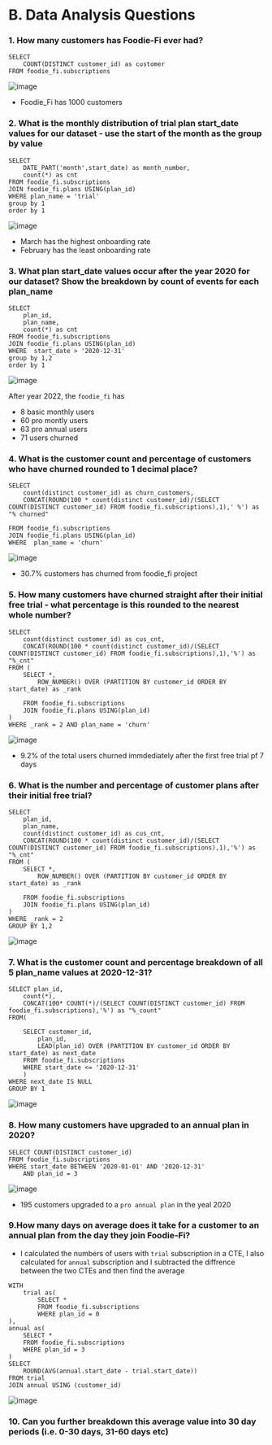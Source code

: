 # B. Data Analysis Questions
### 1. How many customers has Foodie-Fi ever had?
```
SELECT 
	COUNT(DISTINCT customer_id) as customer
FROM foodie_fi.subscriptions
```

![image](https://github.com/Latsan/8-Weekls-SQL-Case-Study/assets/78388641/dc7f3f89-d7fe-4f60-ab18-e734e2197968)
- Foodie_Fi has 1000 customers

### 2. What is the monthly distribution of trial plan start_date values for our dataset - use the start of the month as the group by value
```
SELECT 
	DATE_PART('month',start_date) as month_number,
	count(*) as cnt
FROM foodie_fi.subscriptions
JOIN foodie_fi.plans USING(plan_id)
WHERE plan_name = 'trial'
group by 1
order by 1
```

![image](https://github.com/Latsan/8-Weekls-SQL-Case-Study/assets/78388641/e2166bdb-cba4-4761-b8bd-477ebc59e628)
- March has the highest onboarding rate
- February has the least onboarding rate
### 3. What plan start_date values occur after the year 2020 for our dataset? Show the breakdown by count of events for each plan_name

```
SELECT 
	plan_id,
	plan_name,
	count(*) as cnt
FROM foodie_fi.subscriptions
JOIN foodie_fi.plans USING(plan_id)
WHERE  start_date > '2020-12-31'
group by 1,2
order by 1
```
![image](https://github.com/Latsan/8-Weekls-SQL-Case-Study/assets/78388641/7721cee2-9581-4d9a-b207-76e11995ff23)

After year 2022, the `foodie_fi` has
- 8 basic monthly users
- 60 pro montly users
- 63 pro annual users
- 71 users churned

### 4. What is the customer count and percentage of customers who have churned rounded to 1 decimal place?
```
SELECT 
	count(distinct customer_id) as churn_customers,
 	CONCAT(ROUND(100 * count(distinct customer_id)/(SELECT COUNT(DISTINCT customer_id) FROM foodie_fi.subscriptions),1),' %') as "% churned"
	
FROM foodie_fi.subscriptions
JOIN foodie_fi.plans USING(plan_id)
WHERE  plan_name = 'churn'  
```
![image](https://github.com/Latsan/8-Weekls-SQL-Case-Study/assets/78388641/2d566e47-9e85-424d-b42d-1f0799038287)
- 30.7% customers has churned from foodie_fi project

### 5. How many customers have churned straight after their initial free trial - what percentage is this rounded to the nearest whole number?
```
SELECT  
	count(distinct customer_id) as cus_cnt,
	CONCAT(ROUND(100 * count(distinct customer_id)/(SELECT COUNT(DISTINCT customer_id) FROM foodie_fi.subscriptions),1),'%') as "%_cnt"
FROM (
	SELECT *,
		ROW_NUMBER() OVER (PARTITION BY customer_id ORDER BY start_date) as _rank

	FROM foodie_fi.subscriptions
	JOIN foodie_fi.plans USING(plan_id)
)
WHERE _rank = 2 AND plan_name = 'churn'
```
![image](https://github.com/Latsan/8-Weekls-SQL-Case-Study/assets/78388641/3d02f15e-d91b-451a-94f4-a8a9e7c6cdb3)

- 9.2% of the total users churned immdediately after the first free trial pf 7 days
### 6. What is the number and percentage of customer plans after their initial free trial?

```
SELECT  
	plan_id,
	plan_name,
	count(distinct customer_id) as cus_cnt,
	CONCAT(ROUND(100 * count(distinct customer_id)/(SELECT COUNT(DISTINCT customer_id) FROM foodie_fi.subscriptions),1),'%') as "%_cnt"
FROM (
	SELECT *,
		ROW_NUMBER() OVER (PARTITION BY customer_id ORDER BY start_date) as _rank

	FROM foodie_fi.subscriptions
	JOIN foodie_fi.plans USING(plan_id)
)
WHERE _rank = 2 
GROUP BY 1,2
```
![image](https://github.com/Latsan/8-Weekls-SQL-Case-Study/assets/78388641/9f86011e-ddd2-4b38-b3dd-a3c1f6c2fd23)

### 7. What is the customer count and percentage breakdown of all 5 plan_name values at 2020-12-31?

```
SELECT plan_id,
	count(*),
	CONCAT(100* COUNT(*)/(SELECT COUNT(DISTINCT customer_id) FROM foodie_fi.subscriptions),'%') as "%_count"
FROM(

	SELECT customer_id,
		plan_id,
		LEAD(plan_id) OVER (PARTITION BY customer_id ORDER BY start_date) as next_date
	FROM foodie_fi.subscriptions
	WHERE start_date <= '2020-12-31'
	)
WHERE next_date IS NULL
GROUP BY 1
```
![image](https://github.com/Latsan/8-Weekls-SQL-Case-Study/assets/78388641/5ad8d244-828e-43c8-85f5-4827fa863db2)

### 8. How many customers have upgraded to an annual plan in 2020?

```
SELECT COUNT(DISTINCT customer_id)
FROM foodie_fi.subscriptions
WHERE start_date BETWEEN '2020-01-01' AND '2020-12-31'
	AND plan_id = 3
```
![image](https://github.com/Latsan/8-Weekls-SQL-Case-Study/assets/78388641/fe0d0b49-7562-4ade-a08f-99cfa5c9e0fd)
- 195 customers upgraded to a `pro annual plan` in the yeal 2020

### 9.How many days on average does it take for a customer to an annual plan from the day they join Foodie-Fi?
- I calculated the numbers of users with `trial` subscription in a CTE, I also calculated for `annual` subscription and I subtracted the diffrence between the two CTEs and then find the average
```
WITH 
	trial as(
		SELECT *
		FROM foodie_fi.subscriptions
		WHERE plan_id = 0
),
annual as(
	SELECT *
	FROM foodie_fi.subscriptions
	WHERE plan_id = 3
)
SELECT 
	ROUND(AVG(annual.start_date - trial.start_date))
FROM trial
JOIN annual USING (customer_id)
```
![image](https://github.com/Latsan/8-Weekls-SQL-Case-Study/assets/78388641/5e7197b8-7fc0-49a2-a725-a1756ca3f101)

### 10. Can you further breakdown this average value into 30 day periods (i.e. 0-30 days, 31-60 days etc)






















  
